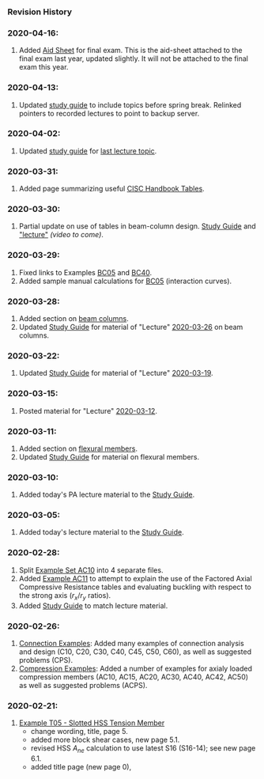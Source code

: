### Revision History

### 2020-04-16:

1. Added [Aid Sheet](aid-sheet/index.html) for final exam.  This is the 
   aid-sheet attached to the final exam last year, updated slightly. It
   will not be attached to the final exam this year.

### 2020-04-13:

1. Updated [study guide](Study-Guide) to include topics before spring break. Relinked pointers to recorded lectures to point to backup server.


### 2020-04-02:

1. Updated [study guide](Study-Guide) for [last lecture topic](http://holtz3.cee.carleton.ca/recordings/3205/2020/2020-04-02/).

### 2020-03-31:

1. Added page summarizing useful [CISC Handbook Tables](Handbook-Tables).

### 2020-03-30:

1. Partial update on use of tables in beam-column design. [Study Guide](Study-Guide) and ["lecture"](http://holtz3.cee.carleton.ca/recordings/3205/2020/2020-04-02/) _(video to come)_.

### 2020-03-29:

1. Fixed links to Examples [BC05](beam-column/BC05/index) and [BC40](beam-column/BC40/index).
2. Added sample manual calculations for [BC05](beam-column/BC05/index) (interaction curves).

### 2020-03-28:

1. Added section on [beam columns](beam-column/beam-column).
1. Updated [Study Guide](Study-Guide) for material of "Lecture" [2020-03-26](http://holtz3.cee.carleton.ca/recordings/3205/2020/2020-03-26/) on beam columns.

### 2020-03-22:

1. Updated [Study Guide](Study-Guide) for material of "Lecture" [2020-03-19](http://holtz3.cee.carleton.ca/recordings/3205/2020/2020-03-19/).

### 2020-03-15:

1. Posted material for "Lecture" [2020-03-12](http://holtz3.cee.carleton.ca/recordings/3205/2020/2020-03-12/).

### 2020-03-11:

1. Added section on [flexural members](flexure/flexure).
1. Updated [Study Guide](Study-Guide) for material on flexural members.

### 2020-03-10:

1. Added today's PA lecture material to the [Study Guide](Study-Guide).

### 2020-03-05:

1. Added today's lecture material to the [Study Guide](Study-Guide).

### 2020-02-28:

1. Split [Example Set AC10](compression/AC10/AC10) into 4 separate files.
1. Added [Example AC11](compression/AC11/AC11) to attempt to explain the use
   of the Factored Axial Compressive Resistance tables and evaluating
   buckling with respect to the strong axis ($r_x/r_y$ ratios).
1. Added [Study Guide](Study-Guide) to match lecture material.

### 2020-02-26:

1. [Connection Examples](connection/index): Added many examples of 
   connection analysis and design (C10, C20, C30, C40, C45, C50, C60),
   as well as suggested problems (CPS).
1. [Compression Examples](compression/index): Added a number of examples
   for axialy loaded compression members (AC10, AC15, AC20, AC30, AC40, 
   AC42, AC50)
   as well as suggested problems (ACPS).

### 2020-02-21:

1. [Example T05 - Slotted HSS Tension Member](tension/T05/T05)
   - change wording, title, page 5.
   - added more block shear cases, new page 5.1.
   - revised HSS $A_{ne}$ calculation to use latest S16 (S16-14); see
     new page 6.1.
   - added title page (new page 0),
